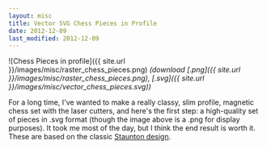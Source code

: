 ```yaml
---
layout: misc
title: Vector SVG Chess Pieces in Profile
date: 2012-12-09
last_modified: 2012-12-09
---
```


![Chess Pieces in profile]({{ site.url }}/images/misc/raster_chess_pieces.png)
*(download [.png]({{ site.url }}/images/misc/raster_chess_pieces.png), [.svg]({{ site.url }}/images/misc/vector_chess_pieces.svg))*

For a long time, I've wanted to make a really classy, slim profile, magnetic chess set with the laser cutters, and here's the first step: a high-quality set of pieces in .svg format (though the image above is a .png for display purposes). It took me most of the day, but I think the end result is worth it. These are based on the classic [Staunton design](https://en.wikipedia.org/wiki/Staunton_chess_set).
